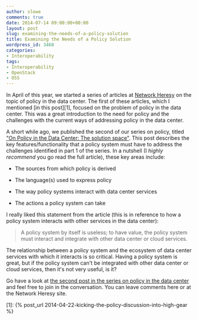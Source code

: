 ```yaml
---
author: slowe
comments: true
date: 2014-07-14 09:00:00+00:00
layout: post
slug: examining-the-needs-of-a-policy-solution
title: Examining the Needs of a Policy Solution
wordpress_id: 3468
categories:
- Interoperability
tags:
- Interoperability
- OpenStack
- OSS
---
```


In April of this year, we started a series of articles at [Network Heresy](http://networkheresy.com) on the topic of policy in the data center. The first of these articles, which I mentioned [in this post][1], focused on the problem of policy in the data center. This was a great introduction to the need for policy and the challenges with the current ways of addressing policy in the data center.

A short while ago, we published the second of our series on policy, titled ["On Policy in the Data Center: The solution space"](http://networkheresy.com/2014/06/19/on-policy-in-the-data-center-the-solution-space/). This post describes the key features/functionality that a policy system must have to address the challenges identified in part 1 of the series. In a nutshell (I _highly recommend_ you go read the full article), these key areas include:

* The sources from which policy is derived

* The language(s) used to express policy

* The way policy systems interact with data center services

* The actions a policy system can take

I really liked this statement from the article (this is in reference to how a policy system interacts with other services in the data center):

>A policy system by itself is useless; to have value, the policy system must interact and integrate with other data center or cloud services.

The relationship between a policy system and the ecosystem of data center services with which it interacts is so critical. Having a policy system is great, but if the policy system can't be integrated with other data center or cloud services, then it's not very useful, is it?

Go have a look at [the second post in the series on policy in the data center](http://networkheresy.com/2014/06/19/on-policy-in-the-data-center-the-solution-space/) and feel free to join in the conversation. You can leave comments here or at the Network Heresy site.

[1]: {% post_url 2014-04-22-kicking-the-policy-discussion-into-high-gear %}
